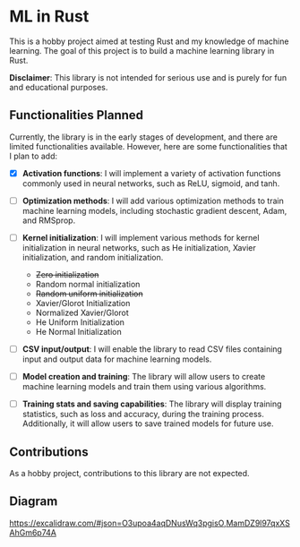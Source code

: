 # ML in Rust

This is a hobby project aimed at testing Rust and my knowledge of machine learning. The goal of this project is to build a machine learning library in Rust.

**Disclaimer**: This library is not intended for serious use and is purely for fun and educational purposes.

## Functionalities Planned

Currently, the library is in the early stages of development, and there are limited functionalities available. However, here are some functionalities that I plan to add:

- [x] **Activation functions**: I will implement a variety of activation functions commonly used in neural networks, such as ReLU, sigmoid, and tanh.

- [ ] **Optimization methods**: I will add various optimization methods to train machine learning models, including stochastic gradient descent, Adam, and RMSprop.

- [ ] **Kernel initialization**: I will implement various methods for kernel initialization in neural networks, such as He initialization, Xavier initialization, and random initialization.
    - <s>Zero initialization</s>
    - Random normal initialization
    - <s>Random uniform initialization</s>
    - Xavier/Glorot Initialization
    - Normalized Xavier/Glorot
    - He Uniform Initialization
    - He Normal Initialization
- [ ] **CSV input/output**: I will enable the library to read CSV files containing input and output data for machine learning models.

- [ ] **Model creation and training**: The library will allow users to create machine learning models and train them using various algorithms.

- [ ] **Training stats and saving capabilities**: The library will display training statistics, such as loss and accuracy, during the training process. Additionally, it will allow users to save trained models for future use.

## Contributions

As a hobby project, contributions to this library are not expected.

## Diagram

https://excalidraw.com/#json=O3upoa4aqDNusWq3pgisO,MamDZ9l97qxXSAhGm6p74A